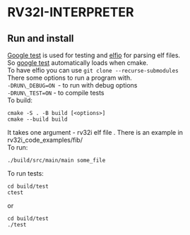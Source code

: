 # RV32I-INTERPRETER   
## Run and install   
[Google test](https://google.github.io/googletest/) is used for testing and [elfio](https://github.com/serge1/ELFIO) for parsing elf files.   
So [google test]() automatically loads when cmake.   
To have elfio you can use `git clone --recurse-submodules`   
There some options to run a program with.    
`-DRUN\_DEBUG=ON `- to run with debug options   
`-DRUN\_TEST=ON` - to compile tests   
To build:   
```
cmake -S . -B build [<options>]
cmake --build build
```
It takes one argument - rv32i elf file . There is an example in rv32i\_code\_examples/fib/   
To run:   
```
./build/src/main/main some_file
```
To run tests:   
```
cd build/test
ctest
```
or   
```
cd build/test
./test
```
